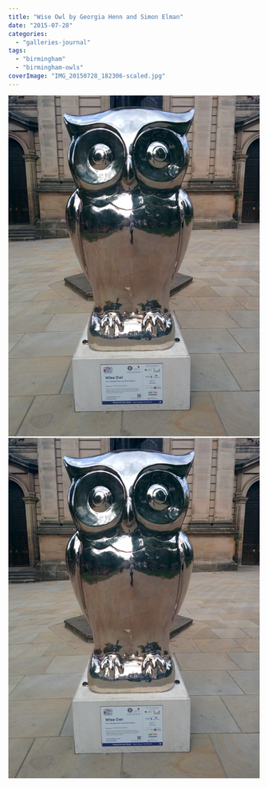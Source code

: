 ```yaml
---
title: "Wise Owl by Georgia Henn and Simon Elman"
date: "2015-07-28"
categories: 
  - "galleries-journal"
tags: 
  - "birmingham"
  - "birmingham-owls"
coverImage: "IMG_20150728_182306-scaled.jpg"
---
```


[![](images/IMG_20150728_182306-scaled.jpg)](images/IMG_20150728_182306-scaled.jpg)
[![](images/IMG_20150728_182306-scaled.jpg)](images/IMG_20150728_182306-scaled.jpg)
